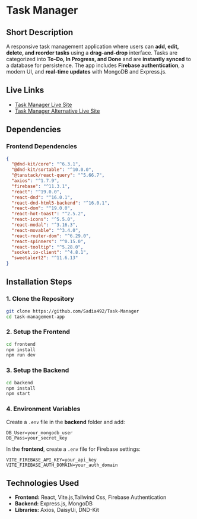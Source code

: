# **Task Manager**

## **Short Description**

A responsive task management application where users can **add, edit, delete, and reorder tasks** using a **drag-and-drop** interface. Tasks are categorized into **To-Do, In Progress, and Done** and are **instantly synced** to a database for persistence. The app includes **Firebase authentication**, a modern UI, and **real-time updates** with MongoDB and Express.js.

## **Live Links**

- [Task Manager Live Site](https://task-management-app-fcaff.web.app/)
- [Task Manager Alternative Live Site](https://task-manager112.netlify.app/)

## **Dependencies**

### **Frontend Dependencies**

```json
{
  "@dnd-kit/core": "^6.3.1",
  "@dnd-kit/sortable": "^10.0.0",
  "@tanstack/react-query": "^5.66.7",
  "axios": "^1.7.9",
  "firebase": "^11.3.1",
  "react": "^19.0.0",
  "react-dnd": "^16.0.1",
  "react-dnd-html5-backend": "^16.0.1",
  "react-dom": "^19.0.0",
  "react-hot-toast": "^2.5.2",
  "react-icons": "^5.5.0",
  "react-modal": "^3.16.3",
  "react-movable": "^3.4.0",
  "react-router-dom": "^6.29.0",
  "react-spinners": "^0.15.0",
  "react-tooltip": "^5.28.0",
  "socket.io-client": "^4.8.1",
  "sweetalert2": "^11.6.13"
}
```

## **Installation Steps**

### **1. Clone the Repository**

```bash
git clone https://github.com/Sadia492/Task-Manager
cd task-management-app
```

### **2. Setup the Frontend**

```bash
cd frontend
npm install
npm run dev
```

### **3. Setup the Backend**

```bash
cd backend
npm install
npm start
```

### **4. Environment Variables**

Create a `.env` file in the **backend** folder and add:

```
DB_User=your_mongodb_user
DB_Pass=your_secret_key
```

In the **frontend**, create a `.env` file for Firebase settings:

```
VITE_FIREBASE_API_KEY=your_api_key
VITE_FIREBASE_AUTH_DOMAIN=your_auth_domain
```

## **Technologies Used**

- **Frontend:** React, Vite.js,Tailwind Css, Firebase Authentication
- **Backend:** Express.js, MongoDB
- **Libraries:** Axios, DaisyUi, DND-Kit
